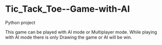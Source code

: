 # Tic_Tack_Toe--Game-with-AI

Python project

This game can be played with AI mode or Multiplayer mode. While playing with AI mode there is only Drawing the game or AI will be win.
